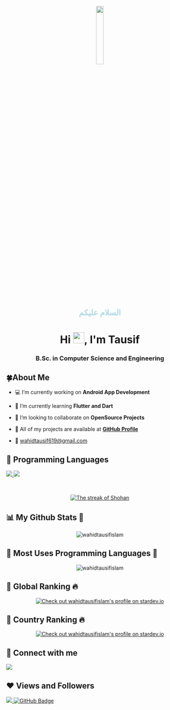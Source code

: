 

<p align="center"> 
<a href="#"> <img width="20%" src="https://i.imgur.com/UBJyKet.jpeg"  /></a>

</p>

<h2 align="center" style="color:lightblue"> السلام عليكم </h2>
<h1 align="center">Hi <img src="https://raw.githubusercontent.com/MartinHeinz/MartinHeinz/master/wave.gif" width="30px">, I'm Tausif</h1>

 <h3 align="center"> B.Sc. in Computer Science and Engineering</h3>


## 🍀About Me

- 💻 I’m currently working on **Android App Development**

- 🌱 I’m currently learning **Flutter and Dart**

- 🍂 I’m looking to collaborate on **OpenSource Projects**

- 🔗 All of my projects are available at **[GitHub Profile](https://github.com/wahidtausifislam/)**

- 📧  wahidtausif619@gmail.com



## 🚀 Programming Languages

<p align="left"> 
    <a href="http://www.cplusplus.org/" target="_blank"> <img src="https://img.icons8.com/color/48/000000/c-plus-plus-logo.png"/> </a>
    <a href="https://www.python.org" target="_blank"> <img src="https://img.icons8.com/color/48/000000/python.png"/> </a>
      
 
</p>

<!-- [![React Badge](https://img.shields.io/badge/-React-61DBFB?style=for-the-badge&labelColor=black&logo=react&logoColor=61DBFB)](#)  [![Javascript Badge](https://img.shields.io/badge/-Javascript-F0DB4F?style=for-the-badge&labelColor=black&logo=javascript&logoColor=F0DB4F)](#) [![Typescript Badge](https://img.shields.io/badge/-Typescript-007acc?style=for-the-badge&labelColor=black&logo=typescript&logoColor=007acc)](#) [![Nodejs Badge](https://img.shields.io/badge/-Nodejs-3C873A?style=for-the-badge&labelColor=black&logo=node.js&logoColor=3C873A)](#) [![GraphQL Badge](https://img.shields.io/badge/-GraphQl-e535ab?style=for-the-badge&labelColor=black&logo=node.js&logoColor=e535ab)](#) -->
<br/>

<p align="center">
    <a href="https://github.com/wahidtausifislam/github-readme-streak-stats">
        <img title="🔥 Get streak stats for your profile at git.io/streak-stats" alt="The streak of Shohan" src="https://github-readme-streak-stats.herokuapp.com/?user=wahidtausifislam&theme=black-ice&hide_border=true&stroke=0000&background=060A0CD0"/>
    </a>
</p>


## 📊 My Github Stats 💚

<p align="center"> <img src="https://github-readme-stats.vercel.app/api?username=wahidtausifislam&show_icons=true&theme=gotham" alt="wahidtausifislam" />


## 🍒 Most Uses Programming Languages 🌱
<p align="center">
 <img align="center" src="https://github-readme-stats.vercel.app/api/top-langs?username=wahidtausifislam&show_icons=true&locale=en&layout=compact&theme=dark&card_width=475" alt="wahidtausifislam" />
</p>


## 🍃 Global Ranking 🔥
<p align="center">
<a href="https://stardev.io/developers/wahidtausifislam"><img alt="Check out wahidtausifislam's profile on stardev.io" src="https://stardev.io/developers/wahidtausifislam/badge/languages/global.svg" /></a>


## 🍂 Country Ranking 🔥
<p align="center">
<a href="https://stardev.io/developers/wahidtausifislam"><img alt="Check out wahidtausifislam's profile on stardev.io" src="https://stardev.io/developers/wahidtausifislam/badge/languages/country.svg" /></a>



## 💟 Connect with me 
<p align="left">

<a href = "https://www.youtube.com/@wahidtausifislam"><img src="https://img.icons8.com/color/48/000000/youtube-play.png"/></a>

</p>



## ❤ Views and Followers 
<a href="https://github.com/Meghna-DAS/github-profile-views-counter">
    <img src="https://komarev.com/ghpvc/?username=wahidtausifislam">
</a>
<a href="https://github.com/wahidtausifislam?tab=followers"><img src="https://img.shields.io/github/followers/wahidtausifislam?label=Followers&style=social" alt="GitHub Badge"></a>
